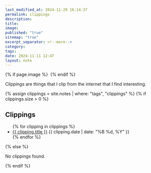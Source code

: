 ```yaml
---
last_modified_at: 2024-11-29 16:14:37
permalink: clippings
description: 
title: 
image: 
published: "true"
sitemap: "true"
excerpt_separator: <!--more-->
category: 
tags: 
date: 2024-11-11 12:47
layout: note
---
```

{% if page.image %} <img src="{{ page.image }}" alt=""> {% endif %}

Clippings are things that I clip from the internet that I find interesting. 

{% assign clippings = site.notes | where: "tags", "clippings" %}
{% if clippings.size > 0 %}
  <h2>Clippings</h2>
  <ul>
    {% for clipping in clippings %}
      <li>
        <a href="{{ clipping.url }}">{{ clipping.title }}</a>
        <span>{{ clipping.date | date: "%B %d, %Y" }}</span>
      </li>
    {% endfor %}
  </ul>
{% else %}
  <p>No clippings found.</p>
{% endif %}



